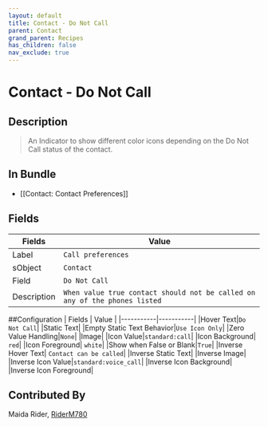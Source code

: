 ```yaml
---
layout: default
title: Contact - Do Not Call
parent: Contact
grand_parent: Recipes
has_children: false
nav_exclude: true
---
```


# Contact - Do Not Call

## Description
> An Indicator to show different color icons depending on the Do Not Call status of the contact.

## In Bundle
* [[Contact: Contact Preferences]]

## Fields

| Fields | Value | 
|-----------|-----------|
|Label|`Call preferences`|
|sObject|`Contact`|
|Field|`Do Not Call`|
|Description| `When value true contact should not be called on any of the phones listed`|

##Configuration
| Fields | Value | 
|-----------|-----------|
|Hover Text|`Do Not Call`|
|Static Text|
|Empty Static Text Behavior|`Use Icon Only`|
|Zero Value Handling|`None`|
|Image|
|Icon Value|`standard:call`|
|Icon Background| `red`|
|Icon Foreground| `white`|
|Show when False or Blank|`True`|
|Inverse Hover Text| `Contact can be called`|
|Inverse Static Text|
|Inverse Image|
|Inverse Icon Value|`standard:voice_call`|
|Inverse Icon Background|
|Inverse Icon Foreground|

## Contributed By
Maida Rider, [RiderM780](https://github.com/RiderM780)